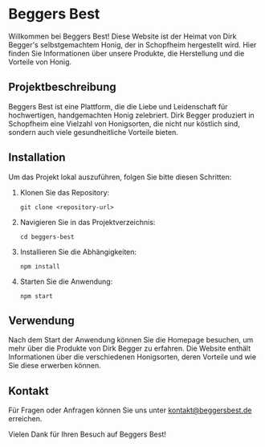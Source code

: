 # Beggers Best

Willkommen bei Beggers Best! Diese Website ist der Heimat von Dirk Begger's selbstgemachtem Honig, der in Schopfheim hergestellt wird. Hier finden Sie Informationen über unsere Produkte, die Herstellung und die Vorteile von Honig.

## Projektbeschreibung

Beggers Best ist eine Plattform, die die Liebe und Leidenschaft für hochwertigen, handgemachten Honig zelebriert. Dirk Begger produziert in Schopfheim eine Vielzahl von Honigsorten, die nicht nur köstlich sind, sondern auch viele gesundheitliche Vorteile bieten.

## Installation

Um das Projekt lokal auszuführen, folgen Sie bitte diesen Schritten:

1. Klonen Sie das Repository:
   ```
   git clone <repository-url>
   ```

2. Navigieren Sie in das Projektverzeichnis:
   ```
   cd beggers-best
   ```

3. Installieren Sie die Abhängigkeiten:
   ```
   npm install
   ```

4. Starten Sie die Anwendung:
   ```
   npm start
   ```

## Verwendung

Nach dem Start der Anwendung können Sie die Homepage besuchen, um mehr über die Produkte von Dirk Begger zu erfahren. Die Website enthält Informationen über die verschiedenen Honigsorten, deren Vorteile und wie Sie diese erwerben können.

## Kontakt

Für Fragen oder Anfragen können Sie uns unter [kontakt@beggersbest.de](mailto:kontakt@beggersbest.de) erreichen.

Vielen Dank für Ihren Besuch auf Beggers Best!